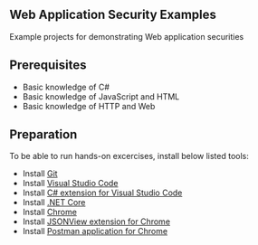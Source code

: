 Web Application Security Examples
---

Example projects for demonstrating Web application securities

## Prerequisites
* Basic knowledge of C#
* Basic knowledge of JavaScript and HTML
* Basic knowledge of HTTP and Web

## Preparation
To be able to run hands-on excercises, install below listed tools:
* Install [Git](https://git-scm.com/)
* Install [Visual Studio Code](https://code.visualstudio.com/)
* Install [C# extension for Visual Studio Code](https://marketplace.visualstudio.com/items?itemName=ms-vscode.csharp)
* Install [.NET Core](https://www.microsoft.com/net/core)
* Install [Chrome](https://www.google.com/chrome/)
* Install [JSONView extension for Chrome](https://chrome.google.com/webstore/detail/jsonview/chklaanhfefbnpoihckbnefhakgolnmc)
* Install [Postman application for Chrome](https://chrome.google.com/webstore/detail/postman/fhbjgbiflinjbdggehcddcbncdddomop)

